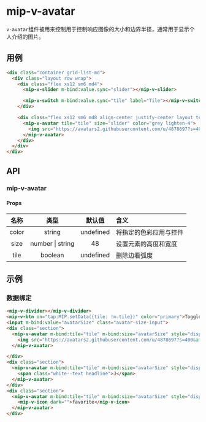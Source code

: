 # mip-v-avatar

`v-avatar`组件被用来控制用于控制响应图像的大小和边界半径，通常用于显示个人介绍的图片。

## 用例

```html
<div class="container grid-list-md">
  <div class="layout row wrap">
    <div class="flex xs12 sm6 md4">
      <mip-v-slider m-bind:value.sync="slider"></mip-v-slider>

      <mip-v-switch m-bind:value.sync="tile" label="Tile"></mip-v-switch>
    </div>

    <div class="flex xs12 sm6 md8 align-center justify-center layout text-xs-center">
      <mip-v-avatar tile="tile" size="slider" color="grey lighten-4">
        <img src="https://avatars2.githubusercontent.com/u/4878697?s=400&amp;v=4" alt="avatar">
      </mip-v-avatar>
    </div>
  </div>
</div>
```

## API

### mip-v-avatar

#### Props

名称|类型|默认值|含义
:--:|:--:|:--:|:---
color|string|undefined|将指定的色彩应用与控件
size|number \| string|48|设置元素的高度和宽度
tile|boolean|undefined|删除边看弧度

## 示例

### 数据绑定

```html
<mip-v-divider></mip-v-divider>
<mip-v-btn on="tap:MIP.setData({tile: !m.tile})" color="primary">Toggle Tile</mip-v-btn>
<input m-bind:value="avatarSize" class="avatar-size-input">
<div class="section">
  <mip-v-avatar m-bind:tile="tile" m-bind:size="avatarSize" style="display: inline-block">
    <img src="https://avatars2.githubusercontent.com/u/4878697?s=400&amp;v=4" alt="avatar">
  </mip-v-avatar>

</div>
<div class="section">
  <mip-v-avatar m-bind:tile="tile" m-bind:size="avatarSize" style="display: inline-block" color="green">
    <span class="white--text headline">J</span>
  </mip-v-avatar>
</div>
<div class="section">
  <mip-v-avatar m-bind:tile="tile" m-bind:size="avatarSize" style="display: inline-block" color="purple red--after">
    <mip-v-icon dark="">favorite</mip-v-icon>
  </mip-v-avatar>
</div>
```
